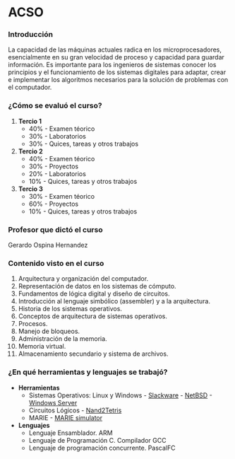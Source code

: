 # ACSO
### Introducción
La capacidad de las máquinas actuales radica en los microprocesadores, esencialmente en su gran velocidad de proceso y capacidad para guardar información. Es importante para los ingenieros de sistemas conocer los principios y el funcionamiento de los sistemas digitales para adaptar, crear e implementar los algoritmos necesarios para la solución de problemas con el computador.
### ¿Cómo se evaluó el curso?
1. **Tercio 1**
   - 40% - Examen téorico
   - 30% - Laboratorios
   - 30% - Quices, tareas y otros trabajos
2. **Tercio 2**
   - 40% - Examen téorico
   - 30% - Proyectos
   - 20% - Laboratorios
   - 10% - Quices, tareas y otros trabajos
3. **Tercio 3**
   - 30% - Examen téorico
   - 60% - Proyectos
   - 10% - Quices, tareas y otros trabajos
### Profesor que dictó el curso
Gerardo Ospina Hernandez
### Contenido visto en el curso
1. Arquitectura y organización del computador.
2. Representación de datos en los sistemas de cómputo.
3. Fundamentos de lógica digital y diseño de circuitos.
4. Introducción al lenguaje simbólico (assembler) y a la arquitectura.
5. Historia de los sistemas operativos.
6. Conceptos de arquitectura de sistemas operativos.
7. Procesos.
8. Manejo de bloqueos.
9. Administración de la memoria.
10. Memoria virtual.
11. Almacenamiento secundario y sistema de archivos.
### ¿En qué herramientas y lenguajes se trabajó?
- **Herramientas**
	- Sistemas Operativos: Linux y Windows - [Slackware](http://www.slackware.com/) - [NetBSD](https://www.netbsd.org/) - [Windows Server](https://www.microsoft.com/es-es/windows-server)
	- Circuitos Lógicos - [Nand2Tetris](https://www.nand2tetris.org/)
	- MARIE - [MARIE simulator](http://samples.jblearning.com/9781284123036/MARIE_Simulator.zip?_ga=2.158677490.917369137.1667840731-995278018.1667840731&_gl=1*u5m429*_ga*OTk1Mjc4MDE4LjE2Njc4NDA3MzE.*_ga_HPKNEKFDEN*MTY2Nzg0MDczMS4xLjEuMTY2Nzg0MDg3Ny40NS4wLjA.)
- **Lenguajes**
	- Lenguaje Ensamblador. ARM
	- Lenguaje de Programación C. Compilador GCC
  - Lenguaje de programación concurrente. PascalFC 

